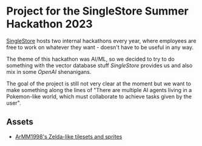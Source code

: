 # Project for the SingleStore Summer Hackathon 2023

[SingleStore](https://www.singlestore.com/) hosts two internal hackathons every year, where
employees are free to work on whatever they want - doesn't have to be useful in any way.

The theme of this hackathon was AI/ML, so we decided to try to do something with the vector
database stuff *SingleStore* provides us and also mix in some *OpenAI* shenanigans.

The goal of the project is still not very clear at the moment but we want to make something along
the lines of "There are multiple AI agents living in a Pokemon-like world, which must collaborate
to achieve tasks given by the user".

## Assets

- [ArMM1998's Zelda-like tilesets and sprites](https://opengameart.org/content/zelda-like-tilesets-and-sprites)
